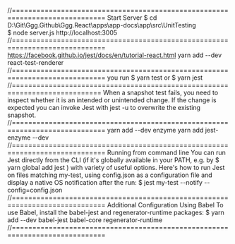//=============================================================================
Start Server
$ cd D:\Git\Ggg.Github\Ggg.React\apps\app-docs\app\src\UnitTesting\
$ node server.js
http://localhost:3005
//=============================================================================
https://facebook.github.io/jest/docs/en/tutorial-react.html
yarn add --dev react-test-renderer
//=============================================================================
you run
$ yarn test
or
$ yarn jest
//============================================================================
When a snapshot test fails, you need to inspect whether it is an intended
or unintended change. If the change is expected you can invoke Jest with
jest -u to overwrite the existing snapshot.
//=============================================================================
yarn add --dev enzyme
yarn add jest-enzyme --dev
//=============================================================================
Running from command line
You can run Jest directly from the CLI (if it's globally available in your PATH,
e.g. by
$ yarn global add jest
) with variety of useful options.
Here's how to run Jest on files matching my-test, using config.json as a
configuration file and display a native OS notification after the run:
$ jest my-test --notify --config=config.json
//=============================================================================
Additional Configuration
Using Babel
To use Babel, install the babel-jest and regenerator-runtime packages:
$ yarn add --dev babel-jest babel-core regenerator-runtime
//=============================================================================
